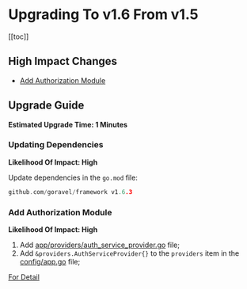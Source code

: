 # Upgrading To v1.6 From v1.5

[[toc]]

## High Impact Changes

- [Add Authorization Module](#add-authorization-module)

## Upgrade Guide

**Estimated Upgrade Time: 1 Minutes**

### Updating Dependencies

**Likelihood Of Impact: High**

Update dependencies in the `go.mod` file:

```go
github.com/goravel/framework v1.6.3
```

### Add Authorization Module

**Likelihood Of Impact: High**

1. Add [app/providers/auth_service_provider.go](https://github.com/goravel/goravel/blob/v1.6.0/app/providers/auth_service_provider.go) file;
3. Add `&providers.AuthServiceProvider{}` to the `providers` item in the [config/app.go](https://github.com/goravel/goravel/blob/v1.6.0/config/app.go) file;

[For Detail](../security/authorization.md)
